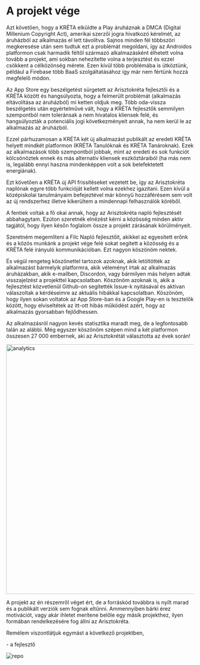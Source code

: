 # A projekt vége
Azt követően, hogy a KRÉTA elküldte a Play áruháznak a DMCA (Digital Millenium Copyright Act), amerikai szerzői jogra hivatkozó kérelmét, az áruházból az alkalmazás el lett távolítva. Sajnos minden fél többszöri megkeresése után sem tudtuk ezt a problémát megoldani, így az Androidos platformon csak harmadik féltől származó alkalmazásként élhetett volna tovább a projekt, ami sokban nehezítette volna a terjesztést és ezzel csökkent a célközönség mérete. Ezen kívül több problémába is ütköztünk, például a Firebase több BaaS szolgáltatásához így már nem fértünk hozzá megfelelő módon.

Az App Store egy beszélgetést sürgetett az Arisztokréta fejlesztői és a KRÉTA között és hangsúlyozta, hogy a felmerült problémát (alkalmazás eltávolítása az áruházból) mi ketten oldjuk meg. Több oda-vissza beszélgetés után egyértelművé vált, hogy a KRÉTA fejlesztők semmilyen szempontból nem toleránsak a nem hivatalos kliensek felé, és hangsúlyozták a potenciális jogi következményeit annak, ha nem kerül le az alkalmazás az áruházból. 

Ezzel párhuzamosan a KRÉTA két új alkalmazást publikált az eredeti KRÉTA helyett mindkét platformon (KRÉTA Tanulóknak és KRÉTA Tanároknak). Ezek az alkalmazások több szempontból jobbak, mint az eredeti és sok funkciót kölcsönöztek ennek és más alternatív kliensek eszköztáraiból (ha más nem is, legalább ennyi haszna mindenképpen volt a sok belefektetett energiának). 

Ezt követően a KRÉTA új API frissítéseket vezetett be, így az Arisztokréta naplónak egyre több funkcióját kellett volna ezekhez igazítani. Ezen kívül a középiskolai tanulmányaim befejeztével már könnyű hozzáférésem sem volt az új rendszerhez illetve kikerültem a mindennapi felhasználók köréből.

A fentiek voltak a fő okai annak, hogy az Arisztokréta napló fejlesztését abbahagytam. Ezúton szeretnék elnézést kérni a közösség minden aktív tagjától, hogy ilyen későn foglalom össze a projekt zárásának körülményeit. 

Szeretném megemlíteni a Filc Napló fejlesztőit, akikkel az egyesített erőnk és a közös munkánk a projekt vége felé sokat segített a közösség és a KRÉTA felé irányuló kommunikációban. Ezt nagyon köszönöm nektek.

És végül rengeteg köszönettel tartozok azoknak, akik letöltötték az alkalmazást bármelyik platformra, akik véleményt írtak az alkalmazás áruházakban, akik e-mailben, Discordon, vagy bármilyen más helyen adtak visszajelzést a projekttel kapcsolatban. Köszönöm azoknak is, akik a fejlesztést közvetlenül Github-on segítették Issue-k nyitásával és aktívan válaszoltak a kérdéseimre az aktuális hibákkal kapcsolatban. Köszönöm, hogy ilyen sokan voltatok az App Store-ban és a Google Play-en is tesztelők között, hogy elviseltétek az itt-ott hibás működést azért, hogy az alkalmazás gyorsabban fejlődhessen.

Az alkalmazásról nagyon kevés statisztika maradt meg, de a legfontosabb talán az alábbi. Még egyszer köszönöm szépen mind a két platformon összesen 27 000 embernek, aki az Arisztokrétát választotta az évek során!

<img width="671" alt="analytics" src="https://github.com/Coware-Apps/ellenorzo/assets/45139741/1e9832b4-86cd-4050-8603-0c5bca21e6f3">

A projekt az én részemről véget ért, de a forráskód továbbra is nyílt marad és a publikált verziók sem fognak eltűnni. Ammennyiben bárki érez motivációt, vagy akár ihletet merítene belőle egy másik projekthez, ilyen formában rendelkezésére fog állni az Arisztokréta. 

Remélem viszontlátjuk egymást a következő projektben,

\- a fejlesztő

![repo](https://github.com/Coware-Apps/ellenorzo/assets/45139741/09956444-73d4-4bb7-8b38-14227425b24d)
